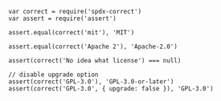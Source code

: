     var correct = require('spdx-correct')
    var assert = require('assert')

    assert.equal(correct('mit'), 'MIT')

    assert.equal(correct('Apache 2'), 'Apache-2.0')

    assert(correct('No idea what license') === null)

    // disable upgrade option
    assert(correct('GPL-3.0'), 'GPL-3.0-or-later')
    assert(correct('GPL-3.0', { upgrade: false }), 'GPL-3.0')

